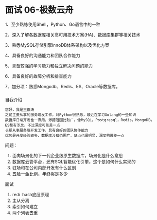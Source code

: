 # 面试 06-极数云舟

1、至少熟练使用Shell，Python、Go语言中的一种

2、深入了解各数据库相关高可用技术方案(HA)、数据库集群等相关技术

3、熟悉MySQL存储引擎InnoDB体系架构以及优化方案

4、具备良好的沟通能力和团队合作能力

5、具备较强的学习能力和独立解决问题的能力

6、具备良好的故障分析和排查能力

7、加分项：熟悉Mongodb、Redis、ES、Oracle等数据库。

### 

自我介绍

```
您好，我是王俊涛
之前主要从事的服务端发工作，对Python很熟悉，最近在学习Golang的一些知识
数据库日常开发也一直用，涉猎范围比较广，像MySQL，Postgresql，Redis，MongoDB，ES都有涉及，不过深度可能差一点
长期从事服务端开发工作，具有良好的团队协作能力
优势是开发经验较多，数据库涉猎范围广，缺点也很明显，深度稍微差一点
```

问题：

1. 面向场景化的下一代企业级原生数据库，场景化是什么意思
2. 数据库云管平台，还有SQL智能优化引擎，这个是如何什么实现的
3. 驻场和在公司内部开发有什么区别
4. 五险一金比例，年终奖是多少

面试

1. redi  hash底层原理
2. 主从分离
3. 索引如何建立
4. 两个列表去重
